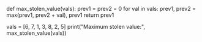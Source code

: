 def max_stolen_value(vals):
    prev1 = prev2 = 0
    for val in vals:
        prev1, prev2 = max(prev1, prev2 + val), prev1
    return prev1

vals = [6, 7, 1, 3, 8, 2, 5]
print("Maximum stolen value:", max_stolen_value(vals))

